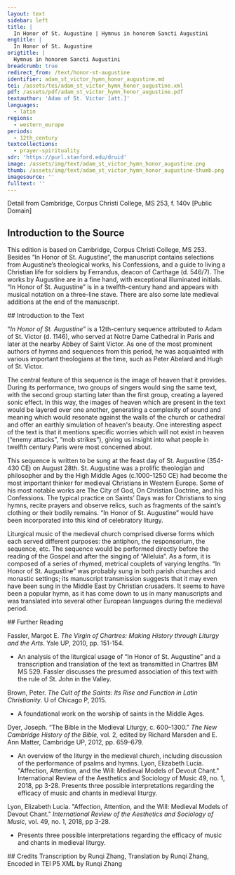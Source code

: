 ```yaml
---
layout: text
sidebar: left
title: |
  In Honor of St. Augustine | Hymnus in honorem Sancti Augustini
engtitle: |
  In Honor of St. Augustine
origtitle: |
  Hymnus in honorem Sancti Augustini
breadcrumb: true
redirect_from: /text/honor-st-augustine
identifier: adam_st_victor_hymn_honor_augustine.md
tei: /assets/tei/adam_st_victor_hymn_honor_augustine.xml
pdf: /assets/pdf/adam_st_victor_hymn_honor_augustine.pdf
textauthor: 'Adam of St. Victor [att.]'
languages:
  - latin
regions:
  - western_europe
periods:
  - 12th_century
textcollections:
  - prayer-spirituality
sdr: 'https://purl.stanford.edu/druid'
image: /assets/img/text/adam_st_victor_hymn_honor_augustine.png
thumb: /assets/img/text/adam_st_victor_hymn_honor_augustine-thumb.png
imagesource: ''
fulltext: ''
---
```

 Detail from Cambridge, Corpus Christi College, MS 253, f. 140v [Public Domain]

 
 
## Introduction to the Source 
<p>This edition is based on ​​Cambridge, Corpus Christi College, MS 253. Besides “In Honor of St. Augustine”, the manuscript contains selections from Augustine’s theological works, his Confessions, and a guide to living a Christian life for soldiers by Ferrandus, deacon of Carthage (d. 546/7). The works by Augustine are in a fine hand, with exceptional illuminated initials. “In Honor of St. Augustine” is in a twelfth-century hand and appears with musical notation on a three-line stave. There are also some late medieval additions at the end of the manuscript.</p>
## Introduction to the Text 
<p>“<em>In Honor of St. Augustine</em>” is a 12th-century sequence attributed to Adam of St. Victor (d. 1146), who served at Notre Dame Cathedral in Paris and later at the nearby Abbey of Saint Victor. As one of the most prominent authors of hymns and sequences from this period, he was acquainted with various important theologians at the time, such as Peter Abelard and Hugh of St. Victor.</p> <p>The central feature of this sequence is the image of heaven that it provides. During its performance, two groups of singers would sing the same text, with the second group starting later than the first group, creating a layered sonic effect. In this way, the images of heaven which are present in the text would be layered over one another, generating a complexity of sound and meaning which would resonate against the walls of the church or cathedral and offer an earthly simulation of heaven's beauty. One interesting aspect of the text is that it mentions specific worries which will not exist in heaven (“enemy attacks”, “mob strikes”), giving us insight into what people in twelfth century Paris were most concerned about.</p> <p>This sequence is written to be sung at the feast day of St. Augustine (354-430 CE) on August 28th. St. Augustine was a prolific theologian and philosopher and by the High Middle Ages (c.1000-1250 CE) had become the most important thinker for medieval Christians in Western Europe. Some of his most notable works are The City of God, On Christian Doctrine, and his Confessions. The typical practice on Saints’ Days was for Christians to sing hymns, recite prayers and observe relics, such as fragments of the saint’s clothing or their bodily remains. “In Honor of St. Augustine” would have been incorporated into this kind of celebratory liturgy.</p> <p>Liturgical music of the medieval church comprised diverse forms which each served different purposes: the antiphon, the responsorium, the sequence, etc. The sequence would be performed directly before the reading of the Gospel and after the singing of “Alleluia”. As a form, it is composed of a series of rhymed, metrical couplets of varying lengths. “In Honor of St. Augustine” was probably sung in both parish churches and monastic settings; its manuscript transmission suggests that it may even have been sung in the Middle East by Christian crusaders. It seems to have been a popular hymn, as it has come down to us in many manuscripts and was translated into several other European languages during the medieval period.</p>
## Further Reading 
<p>Fassler, Margot E. <em>The Virgin of Chartres: Making History through Liturgy and the Arts</em>. Yale UP, 2010, pp. 151-154.</p> <ul> <li>An analysis of the liturgical usage of “In Honor of St. Augustine” and a transcription and translation of the text as transmitted in Chartres BM MS 529. Fassler discusses the presumed association of this text with the rule of St. John in the Valley.</li> </ul> <p>Brown, Peter. <em>The Cult of the Saints: Its Rise and Function in Latin Christianity</em>. U of Chicago P, 2015.</p> <ul> <li>A foundational work on the worship of saints in the Middle Ages.</li> </ul> <p>Dyer, Joseph. “The Bible in the Medieval Liturgy, c. 600–1300.” <em>The New Cambridge History of the Bible</em>, vol. 2, edited by Richard Marsden and E. Ann Matter, Cambridge UP, 2012, pp. 659–679.</p> <ul> <li>An overview of the liturgy in the medieval church, including discussion of the performance of psalms and hymns. Lyon, Elizabeth Lucia. "Affection, Attention, and the Will: Medieval Models of Devout Chant." International Review of the Aesthetics and Sociology of Music 49, no. 1, 2018, pp 3-28. Presents three possible interpretations regarding the efficacy of music and chants in medieval liturgy.</li> </ul> <p>Lyon, Elizabeth Lucia. "Affection, Attention, and the Will: Medieval Models of Devout Chant." <em>International Review of the Aesthetics and Sociology of Music</em>, vol. 49, no. 1, 2018, pp 3-28.</p> <ul> <li>Presents three possible interpretations regarding the efficacy of music and chants in medieval liturgy.</li> </ul>
## Credits
Transcription by Runqi Zhang, Translation by Runqi Zhang, Encoded in TEI P5 XML by Runqi Zhang
